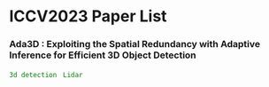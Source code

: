 # ICCV2023 Paper List

### Ada3D : Exploiting the Spatial Redundancy with Adaptive Inference for Efficient 3D Object Detection
<code style="color : green">3d detection</code> <code style="color : green"> Lidar </code> 

